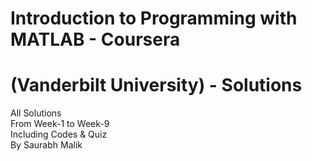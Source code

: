 # Introduction to Programming with MATLAB - Coursera
# (Vanderbilt University) - Solutions
 
All Solutions<br>
From Week-1 to Week-9<br>
Including Codes & Quiz<br>
By Saurabh Malik
